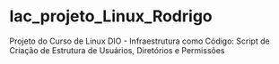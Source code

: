 # Iac_projeto_Linux_Rodrigo
Projeto do Curso de Linux DIO - Infraestrutura como Código: Script de Criação de Estrutura de Usuários, Diretórios e Permissões
